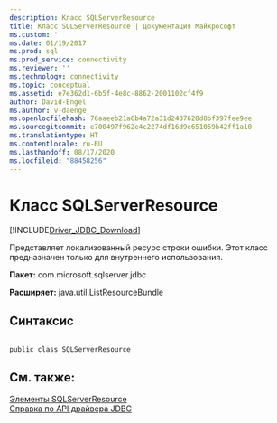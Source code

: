 ```yaml
---
description: Класс SQLServerResource
title: Класс SQLServerResource | Документация Майкрософт
ms.custom: ''
ms.date: 01/19/2017
ms.prod: sql
ms.prod_service: connectivity
ms.reviewer: ''
ms.technology: connectivity
ms.topic: conceptual
ms.assetid: e7e362d1-6b5f-4e8c-8862-2001102cf4f9
author: David-Engel
ms.author: v-daenge
ms.openlocfilehash: 76aaeeb21a6b4a72a31d2437628d8bf397fee9ee
ms.sourcegitcommit: e700497f962e4c2274df16d9e651059b42ff1a10
ms.translationtype: HT
ms.contentlocale: ru-RU
ms.lasthandoff: 08/17/2020
ms.locfileid: "88458256"
---
```

# <a name="sqlserverresource-class"></a>Класс SQLServerResource
[!INCLUDE[Driver_JDBC_Download](../../../includes/driver_jdbc_download.md)]

  Представляет локализованный ресурс строки ошибки. Этот класс предназначен только для внутреннего использования.  
  
 **Пакет:** com.microsoft.sqlserver.jdbc  
  
 **Расширяет:** java.util.ListResourceBundle  
  
## <a name="syntax"></a>Синтаксис  
  
```  
  
public class SQLServerResource  
```  
  
## <a name="see-also"></a>См. также:  
 [Элементы SQLServerResource](../../../connect/jdbc/reference/sqlserverresource-members.md)   
 [Справка по API драйвера JDBC](../../../connect/jdbc/reference/jdbc-driver-api-reference.md)  
  
  
